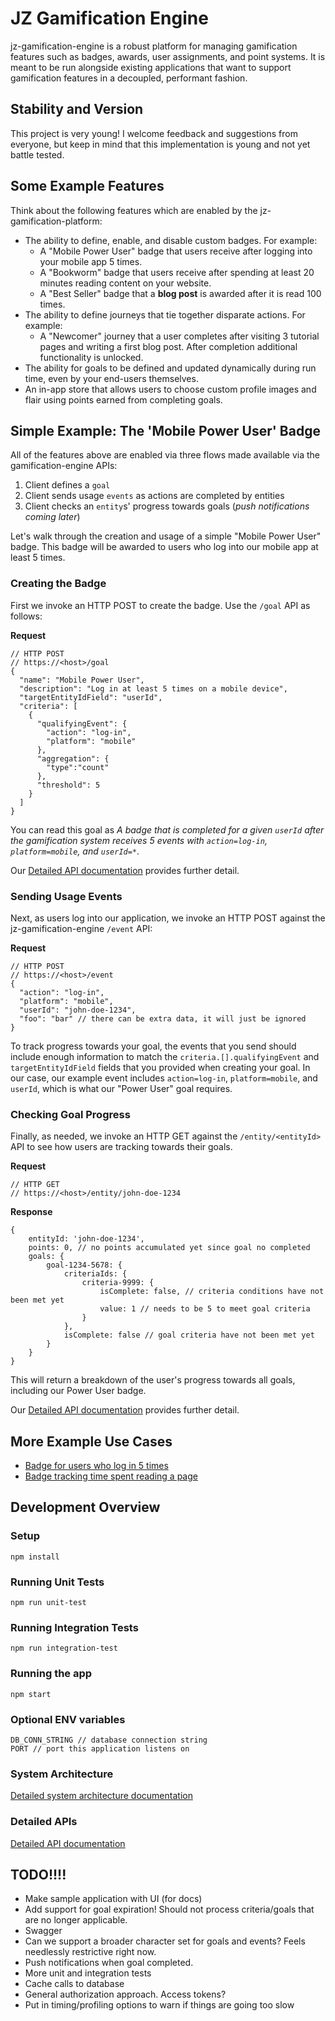# JZ Gamification Engine
jz-gamification-engine is a robust platform for managing gamification features such as badges, awards, user assignments, and point systems. It is meant to be run alongside existing applications that want to support gamification features in a decoupled, performant fashion.

## Stability and Version
This project is very young! I welcome feedback and suggestions from everyone, but keep in mind that this implementation is young and not yet battle tested.

## Some Example Features 
Think about the following features which are enabled by the jz-gamification-platform:

* The ability to define, enable, and disable custom badges. For example:
    * A "Mobile Power User" badge that users receive after logging into your mobile app 5 times.
    * A "Bookworm" badge that users receive after spending at least 20 minutes reading content on your website.
    * A "Best Seller" badge that a **blog post** is awarded after it is read 100 times.
* The ability to define journeys that tie together disparate actions. For example:
    * A "Newcomer" journey that a user completes after visiting 3 tutorial pages and writing a first blog post. After completion additional functionality is unlocked.    
* The ability for goals to be defined and updated dynamically during run time, even by your end-users themselves. 
* An in-app store that allows users to choose custom profile images and flair using points earned from completing goals.

## Simple Example: The 'Mobile Power User' Badge
All of the features above are enabled via three flows made available via the gamification-engine APIs:

1. Client defines a `goal`
2. Client sends usage `events` as actions are completed by entities 
3. Client checks an `entity`s' progress towards goals (*push notifications coming later*)

Let's walk through the creation and usage of a simple "Mobile Power User" badge. This badge will be awarded to users who log into our mobile app at least 5 times.

### Creating the Badge
First we invoke an HTTP POST to create the badge. Use the `/goal` API as follows:

**Request**
```
// HTTP POST 
// https://<host>/goal
{
  "name": "Mobile Power User",
  "description": "Log in at least 5 times on a mobile device",
  "targetEntityIdField": "userId",
  "criteria": [
    {
      "qualifyingEvent": {
        "action": "log-in",
        "platform": "mobile"
      },
      "aggregation": {
      	"type":"count"
      },
      "threshold": 5
    }
  ]
}
```

You can read this goal as *A badge that is completed for a given `userId` after the gamification system receives 5 events with `action=log-in`, `platform=mobile`, and `userId=*`*.

Our [Detailed API documentation](docs/api.md) provides further detail. 

### Sending Usage Events
Next, as users log into our application, we invoke an HTTP POST against the jz-gamification-engine `/event` API:

**Request**
```
// HTTP POST 
// https://<host>/event
{
  "action": "log-in",
  "platform": "mobile",
  "userId": "john-doe-1234",
  "foo": "bar" // there can be extra data, it will just be ignored
}
```

To track progress towards your goal, the events that you send should include enough information to match the `criteria.[].qualifyingEvent` and `targetEntityIdField` fields that you provided when creating your goal. In our case, our example event includes `action=log-in`, `platform=mobile`, and `userId`, which is what our "Power User" goal requires.

### Checking Goal Progress
Finally, as needed, we invoke an HTTP GET against the `/entity/<entityId>` API to see how users are tracking towards their goals.

**Request**
```
// HTTP GET 
// https://<host>/entity/john-doe-1234
```

**Response**
```
{
    entityId: 'john-doe-1234',
    points: 0, // no points accumulated yet since goal no completed
    goals: {
        goal-1234-5678: {
            criteriaIds: {
                criteria-9999: {
                    isComplete: false, // criteria conditions have not been met yet
                    value: 1 // needs to be 5 to meet goal criteria
                }
            },
            isComplete: false // goal criteria have not been met yet
        }
    }
}
```
This will return a breakdown of the user's progress towards all goals, including our Power User badge. 

Our [Detailed API documentation](docs/api.md) provides further detail.

## More Example Use Cases

* [Badge for users who log in 5 times](docs/use-case-simple-badge.md)
* [Badge tracking time spent reading a page](docs/use-case-track-time-on-page.md)

## Development Overview

### Setup
```
npm install
```

### Running Unit Tests

```
npm run unit-test
```

### Running Integration Tests

```
npm run integration-test
```

### Running the app
```
npm start
```

### Optional ENV variables
```
DB_CONN_STRING // database connection string
PORT // port this application listens on
```

### System Architecture
[Detailed system architecture documentation](docs/system-architecture.md)

### Detailed APIs
[Detailed API documentation](docs/api.md)

## TODO!!!!
* Make sample application with UI (for docs)
* Add support for goal expiration! Should not process criteria/goals that are no longer applicable.
* Swagger
* Can we support a broader character set for goals and events? Feels needlessly restrictive right now.
* Push notifications when goal completed.
* More unit and integration tests
* Cache calls to database
* General authorization approach. Access tokens?
* Put in timing/profiling options to warn if things are going too slow